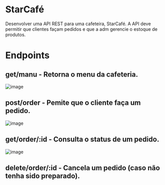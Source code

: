 # StarCafé
Desenvolver uma API REST para uma cafeteira, StarCafé. A API deve permitir que clientes façam pedidos e que a adm gerencie o estoque de produtos.

# Endpoints
## get/manu - Retorna o menu da cafeteria.
![image](https://github.com/user-attachments/assets/28c4e0ce-f497-4cd3-8386-95b984663a5f)

## post/order - Pemite que o cliente faça um pedido.
![image](https://github.com/user-attachments/assets/2039fe43-bdfe-47f8-b943-b62620ef772f)

## get/order/:id - Consulta o status de um pedido.
![image](https://github.com/user-attachments/assets/87e80cfa-ff72-4e59-892f-c2a4705e421e)

## delete/order/:id - Cancela um pedido (caso não tenha sido preparado).
